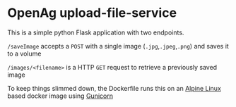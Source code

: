 # OpenAg upload-file-service
This is a simple python Flask application with two endpoints. 

`/saveImage` accepts a `POST` with a single image (`.jpg`,`.jpeg`,`.png`) and saves it to a volume

`/images/<filename>` is a HTTP `GET` request to retrieve a previously saved image

To keep things slimmed down, the Dockerfile runs this on an [Alpine Linux](https://alpinelinux.org/) based docker image using [Gunicorn](https://gunicorn.org)